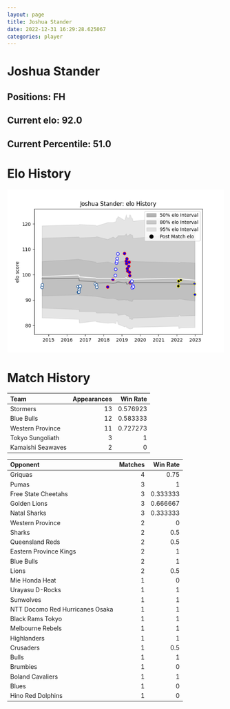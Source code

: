 ```yaml
---  
layout: page  
title: Joshua Stander  
date: 2022-12-31 16:29:28.625067  
categories: player  
---
```

# Joshua Stander

## Positions: FH

## Current elo: 92.0

## Current Percentile: 51.0

# Elo History


![elo history](history_JoshuaStander.png)
# Match History


| Team              |   Appearances |   Win Rate |
|:------------------|--------------:|-----------:|
| Stormers          |            13 |   0.576923 |
| Blue Bulls        |            12 |   0.583333 |
| Western Province  |            11 |   0.727273 |
| Tokyo Sungoliath  |             3 |   1        |
| Kamaishi Seawaves |             2 |   0        |

| Opponent                        |   Matches |   Win Rate |
|:--------------------------------|----------:|-----------:|
| Griquas                         |         4 |   0.75     |
| Pumas                           |         3 |   1        |
| Free State Cheetahs             |         3 |   0.333333 |
| Golden Lions                    |         3 |   0.666667 |
| Natal Sharks                    |         3 |   0.333333 |
| Western Province                |         2 |   0        |
| Sharks                          |         2 |   0.5      |
| Queensland Reds                 |         2 |   0.5      |
| Eastern Province Kings          |         2 |   1        |
| Blue Bulls                      |         2 |   1        |
| Lions                           |         2 |   0.5      |
| Mie Honda Heat                  |         1 |   0        |
| Urayasu D-Rocks                 |         1 |   1        |
| Sunwolves                       |         1 |   1        |
| NTT Docomo Red Hurricanes Osaka |         1 |   1        |
| Black Rams Tokyo                |         1 |   1        |
| Melbourne Rebels                |         1 |   1        |
| Highlanders                     |         1 |   1        |
| Crusaders                       |         1 |   0.5      |
| Bulls                           |         1 |   1        |
| Brumbies                        |         1 |   0        |
| Boland Cavaliers                |         1 |   1        |
| Blues                           |         1 |   0        |
| Hino Red Dolphins               |         1 |   0        |